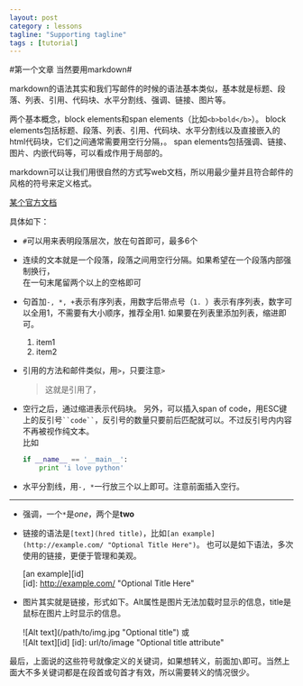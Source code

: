 ```yaml
---
layout: post
category : lessons
tagline: "Supporting tagline"
tags : [tutorial]
---
```

#第一个文章 当然要用markdown#

markdown的语法其实和我们写邮件的时候的语法基本类似，基本就是标题、段落、列表、引用、代码块、水平分割线、强调、链接、图片等。

两个基本概念，block elements和span elements（比如`<b>bold</b>`）。
block elements包括标题、段落、列表、引用、代码块、水平分割线以及直接嵌入的html代码块，它们之间通常需要用空行分隔，。
span elements包括强调、链接、图片、内嵌代码等，可以看成作用于局部的。

markdown可以让我们用很自然的方式写web文档，所以用最少量并且符合邮件的风格的符号来定义格式。

[某个官方文档](http://daringfireball.net/projects/markdown/syntax#blockquote)

具体如下：
- `#`可以用来表明段落层次，放在句首即可，最多6个
- 连续的文本就是一个段落，段落之间用空行分隔。如果希望在一个段落内部强制换行，  
在一句末尾留两个以上的空格即可  
- 句首加`-, *, +`表示有序列表，用数字后带点号（`1. `）表示有序列表，数字可以全用1，不需要有大小顺序，推荐全用1. 
  如果要在列表里添加列表，缩进即可。
    1. item1
    2. item2
- 引用的方法和邮件类似，用`>`，只要注意`>`

    > 这就是引用了，

- 空行之后，通过缩进表示代码块。
  另外，可以插入span of code，用ESC键上的反引号` ``code`` `，反引号的数量只要前后匹配就可以。不过反引号内内容不再被视作纯文本。  
比如

  ```python
  if __name__ == '__main__':
      print 'i love python'
  ```
- 水平分割线，用`-, *`一行放三个以上即可。注意前面插入空行。

- - -
- 强调，一个`*`是*one*，两个是**two**
- 链接的语法是`[text](hred title)`，比如`[an example](http://example.com/ "Optional Title Here")`。 
  也可以是如下语法，多次使用的链接，更便于管理和美观。

    [an example]\[id]  
    \[id]: http://example.com/  "Optional Title Here"
- 图片其实就是链接，形式如下。Alt属性是图片无法加载时显示的信息，title是鼠标在图片上时显示的信息。

    !\[Alt text](/path/to/img.jpg "Optional title") 
    或  
    ![Alt text]\[id]
    \[id]: url/to/image  "Optional title attribute"
    
最后，上面说的这些符号就像定义的关键词，如果想转义，前面加`\`即可。当然上面大不多关键词都是在段首或句首才有效，所以需要转义的情况很少。
